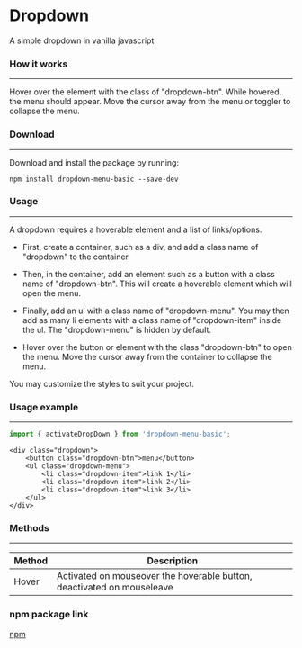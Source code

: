 # Dropdown
A simple dropdown in vanilla javascript

### How it works

---
Hover over the element with the class of "dropdown-btn". While hovered, the menu should appear. Move the cursor away from the menu or toggler to collapse the menu.

### Download

---
Download and install the package by running:

    npm install dropdown-menu-basic --save-dev
    
### Usage

---
A dropdown requires a hoverable element and a list of links/options.

- First, create a container, such as a div, and add a class name of "dropdown" to the container. 

- Then, in the container, add an element such as a button with a class name of "dropdown-btn". This will create a hoverable element which will open the menu.

- Finally, add an ul with a class name of "dropdown-menu". You may then add as many li elements with a class name of "dropdown-item" inside the ul. The "dropdown-menu" is hidden by default.

- Hover over the button or element with the class "dropdown-btn" to open the menu. Move the cursor away from the container to collapse the menu.

You may customize the styles to suit your project.

### Usage example

---
```js
import { activateDropDown } from 'dropdown-menu-basic';
```

```
<div class="dropdown">
    <button class="dropdown-btn">menu</button>
    <ul class="dropdown-menu">
        <li class="dropdown-item">link 1</li>
        <li class="dropdown-item">link 2</li>
        <li class="dropdown-item">link 3</li>
    </ul>
</div>
```

### Methods

---
|Method|Description|
|----|----|
|Hover|Activated on mouseover the hoverable button, deactivated on mouseleave

### npm package link

[npm](https://www.npmjs.com/package/dropdown-menu-basic)